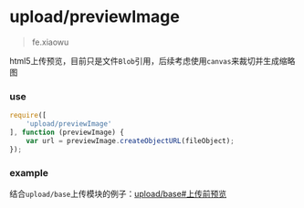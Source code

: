 # upload/previewImage

> fe.xiaowu

html5上传预览，目前只是文件`Blob`引用，后续考虑使用`canvas`来裁切并生成缩略图

### use

```js
require([
    'upload/previewImage'
], function (previewImage) {
    var url = previewImage.createObjectURL(fileObject);
});
```

### example

结合`upload/base`上传模块的例子：[upload/base#上传前预览](src/upload/base.md#上传前预览)